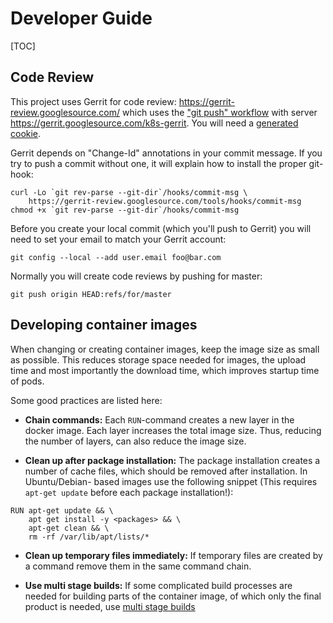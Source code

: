 # Developer Guide

[TOC]

## Code Review

This project uses Gerrit for code review:
https://gerrit-review.googlesource.com/
which uses the ["git push" workflow][1] with server
https://gerrit.googlesource.com/k8s-gerrit. You will need a
[generated cookie][2].

Gerrit depends on "Change-Id" annotations in your commit message.
If you try to push a commit without one, it will explain how to
install the proper git-hook:

```
curl -Lo `git rev-parse --git-dir`/hooks/commit-msg \
    https://gerrit-review.googlesource.com/tools/hooks/commit-msg
chmod +x `git rev-parse --git-dir`/hooks/commit-msg
```

Before you create your local commit (which you'll push to Gerrit)
you will need to set your email to match your Gerrit account:

```
git config --local --add user.email foo@bar.com
```

Normally you will create code reviews by pushing for master:

```
git push origin HEAD:refs/for/master
```

## Developing container images

When changing or creating container images, keep the image size as small as
possible. This reduces storage space needed for images, the upload time and most
importantly the download time, which improves startup time of pods.

Some good practices are listed here:

- **Chain commands:** Each `RUN`-command creates a new layer in the docker image.
Each layer increases the total image size. Thus, reducing the number of layers,
can also reduce the image size.

- **Clean up after package installation:** The package installation creates a
number of cache files, which should be removed after installation. In Ubuntu/Debian-
based images use the following snippet (This requires `apt-get update` before
each package installation!):

```docker
RUN apt-get update && \
    apt get install -y <packages> && \
    apt-get clean && \
    rm -rf /var/lib/apt/lists/*
```

- **Clean up temporary files immediately:** If temporary files are created by a
command remove them in the same command chain.

- **Use multi stage builds:** If some complicated build processes are needed for
building parts of the container image, of which only the final product is needed,
use [multi stage builds][3]


[1]: https://gerrit-review.googlesource.com/Documentation/user-upload.html#_git_push
[2]: https://gerrit.googlesource.com/new-password
[3]: https://docs.docker.com/develop/develop-images/multistage-build/
